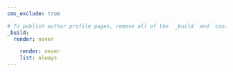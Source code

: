 ```yaml
---
cms_exclude: true

# To publish author profile pages, remove all of the `_build` and `cascade` settings below.
_build:
  render: never

    render: never
    list: always
---
```

